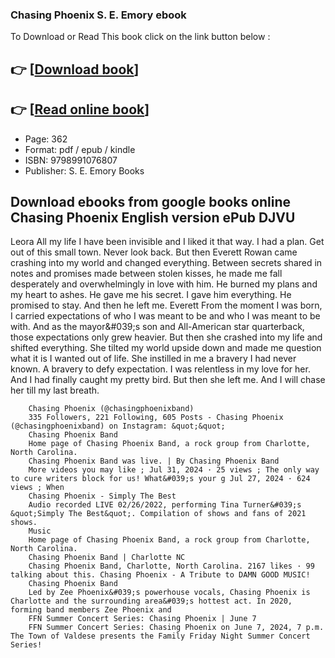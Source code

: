 ### Chasing Phoenix S. E. Emory ebook

To Download or Read This book click on the link button below :

## 👉  [**[Download book](http://get-pdfs.com/download.php?group=book&from=github.com&id=717019&lnk=1062 "Download book")**]

## 👉  [**[Read online book](http://get-pdfs.com/download.php?group=book&from=github.com&id=717019&lnk=1062 "Read online book")**]


* Page: 362
* Format: pdf / epub / kindle
* ISBN: 9798991076807
* Publisher: S. E. Emory Books



## Download ebooks from google books online Chasing Phoenix English version ePub DJVU



Leora
 All my life I have been invisible and I liked it that way. I had a plan. Get out of this small town. Never look back.
 But then Everett Rowan came crashing into my world and changed everything. Between secrets shared in notes and promises made between stolen kisses, he made me fall desperately and overwhelmingly in love with him. He burned my plans and my heart to ashes.
 He gave me his secret. I gave him everything.
 He promised to stay. And then he left me.
 Everett
 From the moment I was born, I carried expectations of who I was meant to be and who I was meant to be with. And as the mayor&amp;#039;s son and All-American star quarterback, those expectations only grew heavier.
 But then she crashed into my life and shifted everything. She tilted my world upside down and made me question what it is I wanted out of life. She instilled in me a bravery I had never known. A bravery to defy expectation.
 I was relentless in my love for her. And I had finally caught my pretty bird.
 But then she left me. And I will chase her till my last breath.


        Chasing Phoenix (@chasingphoenixband)
        335 Followers, 221 Following, 605 Posts - Chasing Phoenix (@chasingphoenixband) on Instagram: &quot;&quot;
        Chasing Phoenix Band
        Home page of Chasing Phoenix Band, a rock group from Charlotte, North Carolina.
        Chasing Phoenix Band was live. | By Chasing Phoenix Band
        More videos you may like ; Jul 31, 2024 · 25 views ; The only way to cure writers block for us! What&#039;s your g Jul 27, 2024 · 624 views ; When 
        Chasing Phoenix - Simply The Best
        Audio recorded LIVE 02/26/2022, performing Tina Turner&#039;s &quot;Simply The Best&quot;. Compilation of shows and fans of 2021 shows.
        Music
        Home page of Chasing Phoenix Band, a rock group from Charlotte, North Carolina.
        Chasing Phoenix Band | Charlotte NC
        Chasing Phoenix Band, Charlotte, North Carolina. 2167 likes · 99 talking about this. Chasing Phoenix - A Tribute to DAMN GOOD MUSIC!
        Chasing Phoenix Band
        Led by Zee Phoenix&#039;s powerhouse vocals, Chasing Phoenix is Charlotte and the surrounding area&#039;s hottest act. In 2020, forming band members Zee Phoenix and 
        FFN Summer Concert Series: Chasing Phoenix | June 7
        FFN Summer Concert Series: Chasing Phoenix on June 7, 2024, 7 p.m. The Town of Valdese presents the Family Friday Night Summer Concert Series!
    




